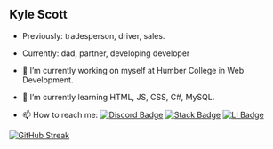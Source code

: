 ## Kyle Scott

- Previously: tradesperson, driver, sales.
- Currently: dad, partner, developing developer

- 🔭 I’m currently working on myself at Humber College in Web Development.
- 🌱 I’m currently learning HTML, JS, CSS, C#, MySQL.

- 📫 How to reach me:   [![Discord Badge](https://img.shields.io/badge/-karscott6-purple?style=for-the-badge&logo=Discord&logoColor=white)](https://discordapp.com/users/karscott6)
                        [![Stack Badge](https://img.shields.io/badge/stackoverflow-f58025?style=for-the-badge&logo=stackoverflow&logoColor=white)](https://stackoverflow.com/users/22524549/karscott6)
                        [![LI Badge](https://img.shields.io/badge/youneedkyle-0077B5?style=for-the-badge&logo=linkedin&logoColor=white)](https://www.linkedin.com/in/youneedkyle/)
                        

[![GitHub Streak](http://github-readme-streak-stats.herokuapp.com?user=karscott6&theme=dark&background=000000)](https://git.io/streak-stats)